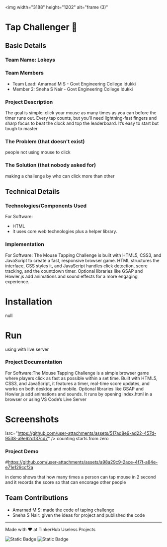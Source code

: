 <img width="3188" height="1202" alt="frame (3)" 

# Tap Challenger  🎯


## Basic Details
### Team Name: Lokeys


### Team Members
- Team Lead: Amarnad M S - Govt Engineering College Idukki
- Member 2: Sneha S Nair - Govt Engineering College Idukki

### Project Description
The goal is simple: click your mouse as many times as you can before the timer runs out. Every tap counts, but you’ll need lightning-fast fingers and sharp focus to beat the clock and top the leaderboard. It’s easy to start but tough to master

### The Problem (that doesn't exist)
people not using mouse to click

### The Solution (that nobody asked for)
making a challenge by who can click more than other

## Technical Details
### Technologies/Components Used
For Software:
- HTML
- It uses core web technologies plus a helper library.

### Implementation
For Software: The Mouse Tapping Challenge is built with HTML5, CSS3, and JavaScript to create a fast, responsive browser game. HTML structures the interface, CSS styles it, and JavaScript handles click detection, score tracking, and the countdown timer. Optional libraries like GSAP and Howler.js add animations and sound effects for a more engaging experience.

# Installation
 null

# Run
using with live server

### Project Documentation
For Software:The Mouse Tapping Challenge is a simple browser game where players click as fast as possible within a set time. Built with HTML5, CSS3, and JavaScript, it features a timer, real-time score updates, and works on both desktop and mobile. Optional libraries like GSAP and Howler.js add animations and sounds. It runs by opening index.html in a browser or using VS Code’s Live Server

# Screenshots 
!src="https://github.com/user-attachments/assets/517ad8e9-ad22-457d-9538-a9e62d137cd7" />
counting starts from zero


### Project Demo
#https://github.com/user-attachments/assets/a98a29c9-2ace-4f7f-a84e-e71e129ccf2a

in demo shows that how many times a person can tap mouse in 2 second and it records the score so that can encorage other people

## Team Contributions
- Amarnad M S: made the code of taping  challenge
- Sneha S Nair: given the ideas for project and published the code

---
Made with ❤️ at TinkerHub Useless Projects 

![Static Badge](https://img.shields.io/badge/TinkerHub-24?color=%23000000&link=https%3A%2F%2Fwww.tinkerhub.org%2F)
![Static Badge](https://img.shields.io/badge/UselessProjects--25-25?link=https%3A%2F%2Fwww.tinkerhub.org%2Fevents%2FQ2Q1TQKX6Q%2FUseless%2520Projects)




